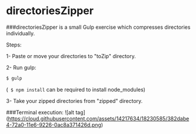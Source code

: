 # directoriesZipper

###directoriesZipper is a small Gulp exercise which compresses directories individually.

Steps:

1- Paste or move your directories to "toZip" directory.

2- Run gulp: 

```sh
$ gulp
```
(``` $ npm install``` can be required to install node_modules)

3- Take your zipped directories from "zipped" directory.


###Terminal execution:
![alt tag] (https://cloud.githubusercontent.com/assets/14217634/18230585/382dabe4-72a0-11e6-9226-0ac8a371426d.png)
